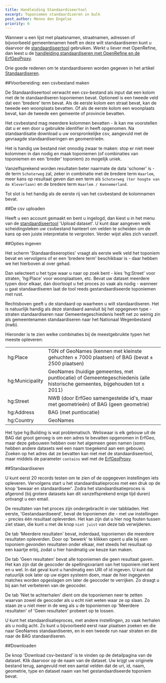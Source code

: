 ```yaml
---
title: Handleiding Standaardiseertool
excerpt: Toponiemen standaardiseren in bulk
post_author: Menno den Engelse
priority: 6
---
```



Wanneer u een lijst met plaatsnamen, straatnamen, adressen of bijvoorbeeld gemeentenamen heeft en deze wilt standaardiseren kunt u daarvoor de [standaardiseertool](http://standaardiseren.erfgeo.nl/) gebruiken. Werkt u liever met OpenRefine, dan leest u de [handleiding standaardiseren met OpenRefine en de ErfGeoProxy](openrefine.html). 

Drie goede redenen om te standaardiseren worden gegeven in het artikel [Standaardiseren](standaardiseren.html).

##Voorbereiding: een csvbestand maken

De Standaardiseertool verwacht een csv-bestand als input dat een kolom met de te standaardiseren toponiemen bevat. Optioneel is een tweede veld dat een 'bredere' term bevat. Als de eerste kolom een straat bevat, kan de tweede een woonplaats bevatten. Of als de eerste kolom een woonplaats bevat, kan de tweede een gemeente of provincie bevatten.

Het csvbestand mag meerdere kolommen bevatten - ik kan me voorstellen dat u er een door u gebruikte identifier in heeft opgenomen. Na standaardisatie download u uw oorspronkelijke csv, aangevuld met de gevraagde standaardiseringen en geomentrieën.

Het is handig uw bestand niet onnodig zwaar te maken: stop er niet meer kolommen in dan nodig en maak toponiemen (of combinaties van toponiemen en een 'breder' toponiem) zo mogelijk uniek.

Vanzelfsprekend worden resultaten beter naarmate de data 'schoner' is - de term `Schoterweg` zal, zeker in combinatie met de bredere term `Haarlem`, meer kans op resultaat geven dan een term als `Schoterweg (ter hoogte van de Kleverlaan)` en de bredere term `Haarlem / Kennemerland`.

Tot slot is het handig als de eerste rij van het csvbestand de kolomnamen bevat.

##De csv uploaden

Heeft u een account gemaakt en bent u ingelogd, dan kiest u in het menu van de [standaardiseertool](http://standaardiseren.erfgeo.nl/) 'Upload dataset'. U kunt daar aangeven welk scheidingsteken uw csvbestand hanteert om velden te scheiden om de kans op een juiste interpretatie te vergroten. Verder wijst alles zich vanzelf.

##Opties ingeven

Het scherm 'Standaardiseeropties' vraagt als eerste welk veld het toponiem bevat en vervolgens of er een 'bredere term' beschikbaar is - daar hebben we het hierboven al over gehad.

Dan selecteert u het type waar u naar op zoek bent - kies 'hg:Street' voor straten, 'hg:Place' voor woonplaatsen, etc. Bevat uw dataset meerdere typen door elkaar, dan doorloopt u het proces zo vaak als nodig - wanneer u gaat standaardiseren laat de tool reeds gestandaardiseerde toponiemen met rust.

Rechtsboven geeft u de standaard op waarheen u wilt standaardiseren. Het is natuurlijk handig als deze standaard aansluit bij het opgegeven type - straten standaardiseren naar Gemeentegeschiedenis heeft net zo weinig zin als gemeentenamen standaardiseren naar het Nationaal Wegenbestand (nwb).

Hieronder is te zien welke combinaties bij de meestgebruikte typen het meeste opleveren:

<table class="table">
<tr>
<td>hg:Place</td>
<td>TGN of GeoNames (kennen met kleinste gehuchten ± 7000 plaatsen) of BAG (bevat ± 2500 plaatsen)</td>
</tr>
<tr>
<td>hg:Municipality</td>
<td>GeoNames (huidige gemeentes, met puntlocatie) of Gemeentegeschiedenis (alle historische gemeentes, bijgehouden tot ± 2011)</td>
</tr>
<tr>
<td>hg:Street</td>
<td>NWB (door ErfGeo samengestelde id's, maar met geometrieën) of BAG (geen geometrie)</td>
</tr>
<tr>
<td>hg:Address</td>
<td>BAG (met puntlocatie)</td>
</tr>
<tr>
<td>hg:Country</td>
<td>GeoNames</td>
</tr>
</table>

Het type hg:Building is wat problematisch. Weliswaar is elk gebouw uit de BAG dat groot genoeg is om een adres te bevatten opgenomen in ErfGeo, maar deze gebouwen hebben over het algemeen geen namen (soms hebben andere datasets wel een naam toegekend aan een gebouw). Zoeken op het adres dat ze bevatten kan niet met de standaardiseertool, maar middels de parameter `contains` wel met de [ErfGeoProxy](http://www.hicsuntleones.nl/erfgeoproxy/).

##Standaardiseren

U kunt eerst 20 records testen om te zien of de opgegeven instellingen iets opleveren. Vervolgens start u het standaardisatieproces met een druk op de knop 'bewaar en standaardiseer'. Zodra het standaardisatieproces is afgerond (bij grotere datasets kan dit vanzelfsprekend enige tijd duren) ontvangt u een email.

De resultaten van het proces zijn ondergebracht in vier tabbladen. Het eerste, 'Gestandaardiseerd', bevat de toponiemen die - met uw instellingen - precies één resultaat opleverden. Het kan zijn dat u hier nog fouten tussen ziet staan, die kunt u met de knop `niet juist` van deze tab verwijderen.

De tab 'Meerdere resultaten' bevat, inderdaad, toponiemen die meerdere resultaten opleverden. Door op 'bewerk' te klikken opent u alle bij een toponiem gevonden resultaten onder elkaar, met steeds het resultaat op een kaartje erbij, zodat u hier handmatig uw keuze kan maken.

De tab 'Geen resultaten' bevat alle toponiemen die geen resultaat gaven. Het kan zijn dat de geocoder de spellingsvariant van het toponiem niet kent en u wel. In dat geval kunt u handmatig een URI of id ingeven. U kunt dat natuurlijk ook later op uw eigen systeem doen, maar de hier ingegeven matches worden opgeslagen om later de geocoder te verrijken. Zo draagt u bij aan het verbeteren van de geocoder.

De tab 'Niet te achterhalen' dient om die toponiemen neer te zetten waarvan zowel de geocoder als u echt niet weten waar ze op slaan. Zo staan ze u niet meer in de weg als u de toponiemen op 'Meerdere resultaten' of 'Geen resultaten' probeert op te lossen.

U kunt het standaardisatieproces, met andere instellingen, zo vaak herhalen als u nodig acht. Zo kunt u bijvoorbeeld eerst naar plaatsen zoeken en die naar GeoNames standaardiseren, en in een tweede run naar straten en die naar de BAG standaardiseren.

##Downloaden

De knop 'Download csv-bestand' is te vinden op de detailpagina van de dataset. Klik daarvoor op de naam van de dataset. Uw krijgt uw originele bestand terug, aangevuld met een aantal velden dat de uri, id, naam, geometrie, type en dataset naam van het gestandaardiseerde toponiem bevat.


